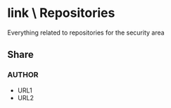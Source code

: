 # link \ Repositories
Everything related to repositories for the security area


## Share
### AUTHOR
- URL1
- URL2

